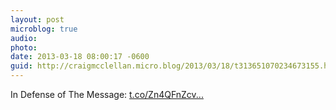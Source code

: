 ```yaml
---
layout: post
microblog: true
audio: 
photo: 
date: 2013-03-18 08:00:17 -0600
guid: http://craigmcclellan.micro.blog/2013/03/18/t313651070234673155.html
---
```

In Defense of The Message: [t.co/Zn4QFnZcv...](http://t.co/Zn4QFnZcva)
